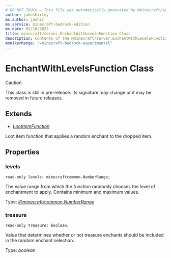 ```yaml
---
# DO NOT TOUCH — This file was automatically generated by @minecraft/api-docs-generator, to report problems file an issue at https://github.com/Mojang/minecraft-scripting-libraries
author: jakeshirley
ms.author: jashir
ms.service: minecraft-bedrock-edition
ms.date: 02/10/2025
title: minecraft/server.EnchantWithLevelsFunction Class
description: Contents of the @minecraft/server.EnchantWithLevelsFunction class.
monikerRange: "=minecraft-bedrock-experimental"
---
```

# EnchantWithLevelsFunction Class

> [!CAUTION]
> This class is still in pre-release.  Its signature may change or it may be removed in future releases.

## Extends
- [*LootItemFunction*](LootItemFunction.md)

Loot item function that applies a random enchant to the dropped item.

## Properties

### **levels**
`read-only levels: minecraftcommon.NumberRange;`

The value range from which the function randomly chooses the level of enchantment to apply. Contains minimum and maximum values.

Type: [*@minecraft/common.NumberRange*](../../../scriptapi/minecraft/common/NumberRange.md)

### **treasure**
`read-only treasure: boolean;`

Value that determines whether or not treasure enchants should be included in the random enchant selection.

Type: *boolean*
